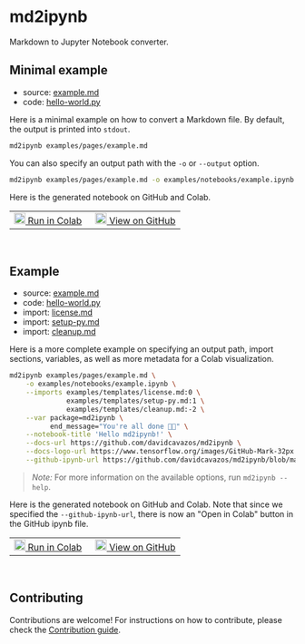 # md2ipynb

Markdown to Jupyter Notebook converter.

## Minimal example

* source: [example.md](examples/pages/example.md)
* code: [hello-world.py](examples/code/hello-world.py)

Here is a minimal example on how to convert a Markdown file.
By default, the output is printed into `stdout`.

```sh
md2ipynb examples/pages/example.md
```

You can also specify an output path with the `-o` or `--output` option.

```sh
md2ipynb examples/pages/example.md -o examples/notebooks/example.ipynb
```

Here is the generated notebook on GitHub and Colab.

<table>
  <td>
    <a target="_blank" class="button" href="https://colab.research.google.com/github/davidcavazos/md2ipynb/blob/master/examples/notebooks/example-minimal.ipynb">
      <img src="https://www.tensorflow.org/images/colab_logo_32px.png" width="20px" height="20px"/>
      Run in Colab
    </a>
  </td>
  <td style="padding-left:1em">
    <a target="_blank" class="button" href="https://github.com/davidcavazos/md2ipynb/blob/master/examples/notebooks/example-minimal.ipynb">
      <img src="https://www.tensorflow.org/images/GitHub-Mark-32px.png" width="20px" height="20px"/>
      View on GitHub
    </a>
  </td>
</table>
<br/>

## Example

* source: [example.md](examples/pages/example.md)
* code: [hello-world.py](examples/code/hello-world.py)
* import: [license.md](examples/templates/license.md)
* import: [setup-py.md](examples/templates/setup-py.md)
* import: [cleanup.md](examples/templates/cleanup.md)

Here is a more complete example on specifying an output path, import sections,
variables, as well as more metadata for a Colab visualization.

```sh
md2ipynb examples/pages/example.md \
    -o examples/notebooks/example.ipynb \
    --imports examples/templates/license.md:0 \
              examples/templates/setup-py.md:1 \
              examples/templates/cleanup.md:-2 \
    --var package=md2ipynb \
          end_message="You're all done 🎉🎉" \
    --notebook-title 'Hello md2ipynb!' \
    --docs-url https://github.com/davidcavazos/md2ipynb \
    --docs-logo-url https://www.tensorflow.org/images/GitHub-Mark-32px.png \
    --github-ipynb-url https://github.com/davidcavazos/md2ipynb/blob/master/examples/notebooks/example.ipynb
```

> *Note:* For more information on the available options, run `md2ipynb --help`.

Here is the generated notebook on GitHub and Colab.
Note that since we specified the `--github-ipynb-url`,
there is now an "Open in Colab" button in the GitHub ipynb file.

<table>
  <td>
    <a target="_blank" class="button" href="https://colab.research.google.com/github/davidcavazos/md2ipynb/blob/master/examples/notebooks/example.ipynb">
      <img src="https://www.tensorflow.org/images/colab_logo_32px.png" width="20px" height="20px"/>
      Run in Colab
    </a>
  </td>
  <td style="padding-left:1em">
    <a target="_blank" class="button" href="https://github.com/davidcavazos/md2ipynb/blob/master/examples/notebooks/example.ipynb">
      <img src="https://www.tensorflow.org/images/GitHub-Mark-32px.png" width="20px" height="20px"/>
      View on GitHub
    </a>
  </td>
</table>
<br/>

## Contributing

Contributions are welcome! For instructions on how to contribute,
please check the [Contribution guide](CONTRIBUTING.md).